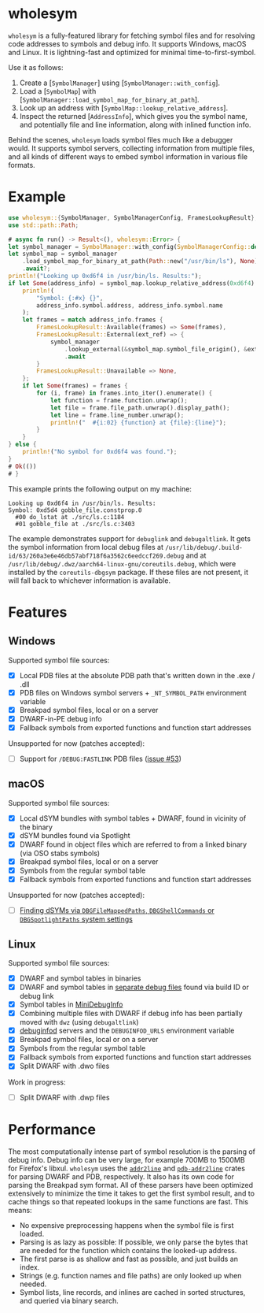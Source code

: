 # wholesym

`wholesym` is a fully-featured library for fetching symbol files and for
resolving code addresses to symbols and debug info. It supports Windows, macOS
and Linux. It is lightning-fast and optimized for minimal time-to-first-symbol.

Use it as follows:

 1. Create a [`SymbolManager`] using [`SymbolManager::with_config`].
 2. Load a [`SymbolMap`] with [`SymbolManager::load_symbol_map_for_binary_at_path`].
 3. Look up an address with [`SymbolMap::lookup_relative_address`].
 4. Inspect the returned [`AddressInfo`], which gives you the symbol name, and
    potentially file and line information, along with inlined function info.

Behind the scenes, `wholesym` loads symbol files much like a debugger would.
It supports symbol servers, collecting information from multiple files, and
all kinds of different ways to embed symbol information in various file formats.

# Example

```rust
use wholesym::{SymbolManager, SymbolManagerConfig, FramesLookupResult};
use std::path::Path;

# async fn run() -> Result<(), wholesym::Error> {
let symbol_manager = SymbolManager::with_config(SymbolManagerConfig::default());
let symbol_map = symbol_manager
    .load_symbol_map_for_binary_at_path(Path::new("/usr/bin/ls"), None)
    .await?;
println!("Looking up 0xd6f4 in /usr/bin/ls. Results:");
if let Some(address_info) = symbol_map.lookup_relative_address(0xd6f4) {
    println!(
        "Symbol: {:#x} {}",
        address_info.symbol.address, address_info.symbol.name
    );
    let frames = match address_info.frames {
        FramesLookupResult::Available(frames) => Some(frames),
        FramesLookupResult::External(ext_ref) => {
            symbol_manager
                .lookup_external(&symbol_map.symbol_file_origin(), &ext_ref)
                .await
        }
        FramesLookupResult::Unavailable => None,
    };
    if let Some(frames) = frames {
        for (i, frame) in frames.into_iter().enumerate() {
            let function = frame.function.unwrap();
            let file = frame.file_path.unwrap().display_path();
            let line = frame.line_number.unwrap();
            println!("  #{i:02} {function} at {file}:{line}");
        }
    }
} else {
    println!("No symbol for 0xd6f4 was found.");
}
# Ok(())
# }
```

This example prints the following output on my machine:

```plain
Looking up 0xd6f4 in /usr/bin/ls. Results:
Symbol: 0xd5d4 gobble_file.constprop.0
  #00 do_lstat at ./src/ls.c:1184
  #01 gobble_file at ./src/ls.c:3403
```

The example demonstrates support for `debuglink` and `debugaltlink`. It gets the symbol
information from local debug files at
`/usr/lib/debug/.build-id/63/260a3e6e46db57abf718f6a3562c6eedccf269.debug`
and at `/usr/lib/debug/.dwz/aarch64-linux-gnu/coreutils.debug`, which were installed
by the `coreutils-dbgsym` package. If these files are not present, it will fall back
to whichever information is available.

# Features

## Windows

Supported symbol file sources:

 - [x] Local PDB files at the absolute PDB path that's written down in the .exe / .dll
 - [x] PDB files on Windows symbol servers + `_NT_SYMBOL_PATH` environment variable
 - [x] Breakpad symbol files, local or on a server
 - [x] DWARF-in-PE debug info
 - [x] Fallback symbols from exported functions and function start addresses

Unsupported for now (patches accepted):

 - [ ] Support for `/DEBUG:FASTLINK` PDB files ([issue #53](https://github.com/mstange/pdb-addr2line/issues/53))

## macOS

Supported symbol file sources:

 - [x] Local dSYM bundles with symbol tables + DWARF, found in vicinity of the binary
 - [x] dSYM bundles found via Spotlight
 - [x] DWARF found in object files which are referred to from a linked binary (via OSO stabs symbols)
 - [x] Breakpad symbol files, local or on a server
 - [x] Symbols from the regular symbol table
 - [x] Fallback symbols from exported functions and function start addresses

Unsupported for now (patches accepted):

 - [ ] [Finding dSYMs via `DBGFileMappedPaths`, `DBGShellCommands` or `DBGSpotlightPaths`
   system settings](https://lldb.llvm.org/use/symbols.html)

## Linux

Supported symbol file sources:

 - [x] DWARF and symbol tables in binaries
 - [x] DWARF and symbol tables in [separate debug files](https://sourceware.org/gdb/onlinedocs/gdb/Separate-Debug-Files.html) found via build ID or debug link
 - [x] Symbol tables in [MiniDebugInfo](https://sourceware.org/gdb/onlinedocs/gdb/MiniDebugInfo.html)
 - [x] Combining multiple files with DWARF if debug info has been partially moved with `dwz` (using `debugaltlink`)
 - [x] [debuginfod](https://sourceware.org/elfutils/Debuginfod.html) servers and the `DEBUGINFOD_URLS` environment variable
 - [x] Breakpad symbol files, local or on a server
 - [x] Symbols from the regular symbol table
 - [x] Fallback symbols from exported functions and function start addresses
 - [x] Split DWARF with .dwo files

Work in progress:

 - [ ] Split DWARF with .dwp files

# Performance

The most computationally intense part of symbol resolution is the parsing of debug info.
Debug info can be very large, for example 700MB to 1500MB for Firefox's libxul.
`wholesym` uses the [`addr2line`](https://docs.rs/addr2line) and [`pdb-addr2line`](https://docs.rs/pdb-addr2line)
crates for parsing DWARF and PDB, respectively. It also has its own code for parsing the
Breakpad sym format. All of these parsers have been optimized extensively
to minimize the time it takes to get the first symbol result, and to cache
things so that repeated lookups in the same functions are fast. This means:

 - No expensive preprocessing happens when the symbol file is first loaded.
 - Parsing is as lazy as possible: If possible, we only parse the bytes that
   are needed for the function which contains the looked-up address.
 - The first parse is as shallow and fast as possible, and just builds an index.
 - Strings (e.g. function names and file paths) are only looked up when needed.
 - Symbol lists, line records, and inlines are cached in sorted structures,
   and queried via binary search.
